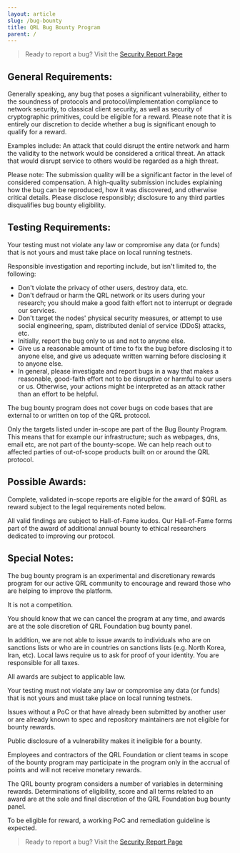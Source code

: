 ```yaml
---
layout: article
slug: /bug-bounty
title: QRL Bug Bounty Program
parent: /
---
```

> Ready to report a bug? Visit the [Security Report Page](/security-report)

## General Requirements:

Generally speaking, any bug that poses a significant vulnerability, either to the soundness of protocols and protocol/implementation compliance to network security, to classical client security, as well as 
security of cryptographic primitives, could be eligible for a reward. Please note that it is entirely our discretion to decide whether a bug is significant enough to qualify for a reward.

Examples include: An attack that could disrupt the entire network and harm the validity to the network would be considered a critical threat. An attack that would disrupt service to others would be regarded 
as a high threat.

Please note: The submission quality will be a significant factor in the level of considered compensation. A high-quality submission includes explaining how the bug can be reproduced, how it was discovered, 
and otherwise critical details. Please disclose responsibly; disclosure to any third parties disqualifies bug bounty eligibility.

## Testing Requirements:

Your testing must not violate any law or compromise any data (or funds) that is not yours and must take place on local running testnets.

Responsible investigation and reporting include, but isn't limited to, the following:

- Don't violate the privacy of other users, destroy data, etc.
- Don't defraud or harm the QRL network or its users during your research; you should make a good faith effort not to interrupt or degrade our services.
- Don't target the nodes' physical security measures, or attempt to use social engineering, spam, distributed denial of service (DDoS) attacks, etc.
- Initially, report the bug only to us and not to anyone else.
- Give us a reasonable amount of time to fix the bug before disclosing it to anyone else, and give us adequate written warning before disclosing it to anyone else.
- In general, please investigate and report bugs in a way that makes a reasonable, good-faith effort not to be disruptive or harmful to our users or us. Otherwise, your actions might be interpreted as an 
attack rather than an effort to be helpful.

The bug bounty program does not cover bugs on code bases that are external to or written on top of the QRL protocol.

Only the targets listed under in-scope are part of the Bug Bounty Program. This means that for example our infrastructure; such as webpages, dns, email etc, are not part of the bounty-scope. We can help reach 
out to affected parties of out-of-scope products built on or around the QRL protocol.

## Possible Awards:

Complete, validated in-scope reports are eligible for the award of $QRL as reward subject to the legal requirements noted below.

All valid findings are subject to Hall-of-Fame kudos. Our Hall-of-Fame forms part of the award of additional annual bounty to ethical researchers dedicated to improving our protocol.

## Special Notes:

The bug bounty program is an experimental and discretionary rewards program for our active QRL community to encourage and reward those who are helping to improve the platform.

It is not a competition.

You should know that we can cancel the program at any time, and awards are at the sole discretion of QRL Foundation bug bounty panel.

In addition, we are not able to issue awards to individuals who are on sanctions lists or who are in countries on sanctions lists (e.g. North Korea, Iran, etc). Local laws require us to ask for proof of your 
identity. You are responsible for all taxes.

All awards are subject to applicable law. 

Your testing must not violate any law or compromise any data (or funds) that is not yours and must take place on local running testnets.

Issues without a PoC or that have already been submitted by another user or are already known to spec and repository maintainers are not eligible for bounty rewards.

Public disclosure of a vulnerability makes it ineligible for a bounty.

Employees and contractors of the QRL Foundation or client teams in scope of the bounty program may participate in the program only in the accrual of points and will not receive monetary rewards.

The QRL bounty program considers a number of variables in determining rewards. Determinations of eligibility, score and all terms related to an award are at the sole and final discretion of the QRL Foundation 
bug bounty panel.

To be eligible for reward, a working PoC and remediation guideline is expected.

> Ready to report a bug? Visit the [Security Report Page](/security-report)

